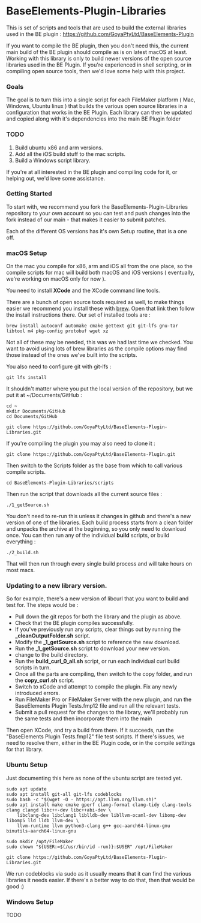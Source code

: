 # BaseElements-Plugin-Libraries

This is set of scripts and tools that are used to build the external libraries used in the BE plugin : https://github.com/GoyaPtyLtd/BaseElements-Plugin

If you want to compile the BE plugin, then you don't need this, the current main build of the BE plugin should compile as is on latest macOS at least. Working with this library is only to build newer versions of the open source libraries used in the BE Plugin. If you're experienced in shell scripting, or in compiling open source tools, then we'd love some help with this project.

### Goals

The goal is to turn this into a single script for each FileMaker platform ( Mac, Windows, Ubuntu linux ) that builds the various open source libraries in a configuration that works in the BE Plugin. Each library can then be updated and copied along with it's dependencies into the main BE Plugin folder

### TODO

1. Build ubuntu x86 and arm versions.
2. Add all the iOS build stuff to the mac scripts.
3. Build a Windows script library.

If you're at all interested in the BE plugin and compiling code for it, or helping out, we'd love some assistance.

### Getting Started

To start with, we recommend you fork the BaseElements-Plugin-Libraries repository to your own account so you can test and push changes into the fork instead of our main - that makes it easier to submit patches.

Each of the different OS versions has it's own Setup routine, that is a one off.

### macOS Setup

On the mac you compile for x86, arm and iOS all from the one place, so the compile scripts for mac will build both macOS and iOS versions ( eventually, we're working on macOS only for now ).

You need to install **XCode** and the XCode command line tools.

There are a bunch of open source tools required as well, to make things easier we recommend you install these with [brew](https://brew.sh). Open that link then follow the install instructions there. Our set of installed tools are :

    brew install autoconf automake cmake gettext git git-lfs gnu-tar libtool m4 pkg-config protobuf wget xz

Not all of these may be needed, this was we had last time we checked. You want to avoid using lots of brew libraries as the compile options may find those instead of the ones we've built into the scripts.

You also need to configure git with git-lfs :

    git lfs install

It shouldn't matter where you put the local version of the repository, but we put it at ~/Documents/GitHub :

    cd ~
    mkdir Documents/GitHub
    cd Documents/GitHub

    git clone https://github.com/GoyaPtyLtd/BaseElements-Plugin-Libraries.git

If you're compiling the plugin you may also need to clone it :

    git clone https://github.com/GoyaPtyLtd/BaseElements-Plugin.git

Then switch to the Scripts folder as the base from which to call various compile scripts.

    cd BaseElements-Plugin-Libraries/scripts

Then run the script that downloads all the current source files :

    ./1_getSource.sh

You don't need to re-run this unless it changes in github and there's a new version of one of the libraries. Each build process starts from a clean folder and unpacks the archive at the beginning, so you only need to download once. You can then run any of the individual **build** scripts, or build everything :

    ./2_build.sh
    
That will then run through every single build process and will take hours on most macs.

### Updating to a new library version.

So for example, there's a new version of libcurl that you want to build and test for.  The steps would be :

* Pull down the git repos for both the library and the plugin as above.
* Check that the BE plugin compiles successfully.
* If you've previously run any scripts, clear things out by running the **_cleanOutputFolder.sh** script.
* Modify the **_1_getSource.sh** script to reference the new download.
* Run the **_1_getSource.sh** script to download your new version.
* change to the build directory.
* Run the **build_curl_0_all.sh** script, or run each individual curl build scripts in turn.
* Once all the parts are compiling, then switch to the copy folder, and run the **copy_curl.sh** script.
* Switch to xCode and attempt to compile the plugin.  Fix any newly introduced errors.
* Run FileMaker Pro or FileMaker Server with the new plugin, and run the BaseElements Plugin Tests.fmp12 file and run all the relevant tests.
* Submit a pull request for the changes to the library, we'll probably run the same tests and then incorporate them into the main 

Then open XCode, and try a build from there. If it succeeds, run the "BaseElements Plugin Tests.fmp12" file test scripts. If there's issues, we need to resolve them, either in the BE Plugin code, or in the compile settings for that library.

### Ubuntu Setup

Just documenting this here as none of the ubuntu script are tested yet.

    sudo apt update
    sudo apt install git-all git-lfs codeblocks
    sudo bash -c "$(wget -O - https://apt.llvm.org/llvm.sh)"
    sudo apt install make cmake gperf clang-format clang-tidy clang-tools clang clangd libc++-dev libc++abi-dev \
        libclang-dev libclang1 liblldb-dev libllvm-ocaml-dev libomp-dev libomp5 lld lldb llvm-dev \
        llvm-runtime llvm python3-clang g++ gcc-aarch64-linux-gnu binutils-aarch64-linux-gnu

    sudo mkdir /opt/FileMaker
    sudo chown "${USER:=$(/usr/bin/id -run)}:$USER" /opt/FileMaker

    git clone https://github.com/GoyaPtyLtd/BaseElements-Plugin-Libraries.git

We run codeblocks via sudo as it usually means that it can find the various libraries it needs easier. If there's a better way to do that, then that would be good :)

### Windows Setup

TODO
